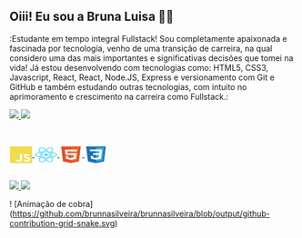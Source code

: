 ## Oiii! Eu sou a Bruna Luisa 🙋‍♀
:Estudante em tempo integral Fullstack!
Sou completamente apaixonada e fascinada por tecnologia, venho de uma transição de carreira, na qual considero uma das
mais importantes e significativas decisões que tomei na vida! Já estou desenvolvendo com tecnologias como: HTML5, CSS3,
Javascript, React, React, Node.JS, Express e versionamento com Git e GitHub e também estudando outras tecnologias, 
com intuito no aprimoramento e crescimento na carreira como Fullstack.:


<div>
  <a href="https://github.com/brunnasilveira">
  <img height="180em" src="https://github-readme-stats.vercel.app/api?username=brunnasilveira&show_icons=true&theme=monokai&include_all_commits=true&count_private=true"/>
  <img height="180em" src="https://github-readme-stats.vercel.app/api/top-langs/?username=brunnasilveira&layout=compact&langs_count=16&theme=monokai"/>
</div>
  
  ##
  
 <Div estilo="display: inline_block"><br>
    <img align="center" alt="Rafa-Js" height="30" width="40" src="https://raw.githubusercontent.com/devicons/devicon/master/icons/javascript/javascript-plain.svg">
    <img align="center" alt="Rafa-React" height="30" width="40" src="https://raw.githubusercontent.com/devicons/devicon/master/icons/react/react-original.svg">
    <img align="center" alt="Rafa-HTML" height="30" width="40" src="https://raw.githubusercontent.com/devicons/devicon/master/icons/html5/html5-original.svg">
    <img align="center" alt="Rafa-CSS" height="30" width="40" src="https://raw.githubusercontent.com/devicons/devicon/master/icons/css3/css3-original.svg">
</div>
  
  ##
 
<div> 
  <A href="mailto:brunnaluiisa.bl@gmail.com"> <img src=https://img.shields.io/badge/Gmail-D14836?style=for-the-badge&logo=gmail&logoColor=white Alvo="_blank"> </a>
  <A href="https://www.linkedin.com/in/brunaluisasilveira" Alvo="_blank"> <img src="https://img.shields.io/badge/-LinkedIn-%230077B5?Style=for-the badge&logo=linkedin&logoColor=white" target="_blank"> </a> 
 
  ! [Animação de cobra] (https://github.com/brunnasilveira/brunnasilveira/blob/output/github-contribution-grid-snake.svg)
 
  </div>
